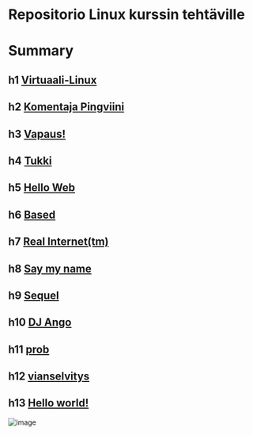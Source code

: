 # Repositorio Linux kurssin tehtäville

# Summary

## h1 [Virtuaali-Linux](https://github.com/divrrv/pingviini/blob/main/h1.md)

## h2 [Komentaja Pingviini](https://github.com/divrrv/pingviini/blob/main/h2.md)

## h3 [Vapaus!](https://github.com/divrrv/pingviini/blob/main/h3.md)

## h4 [Tukki](https://github.com/divrrv/pingviini/blob/main/h4.md)

## h5 [Hello Web](https://github.com/divrrv/pingviini/blob/main/h5.md)

## h6 [Based](https://github.com/divrrv/pingviini/blob/main/h6.md)

## h7 [Real Internet(tm)](https://github.com/divrrv/pingviini/blob/main/h7.md)

## h8 [Say my name](https://github.com/divrrv/pingviini/blob/main/h8.md)

## h9 [Sequel](https://github.com/divrrv/pingviini/blob/main/h9.md)

## h10 [DJ Ango](https://github.com/divrrv/pingviini/blob/main/h10.md)

## h11 [prob](https://github.com/divrrv/pingviini/blob/main/h11.md)

## h12 [vianselvitys](https://github.com/divrrv/pingviini/blob/main/h12.md)

## h13 [Hello world!](https://github.com/divrrv/pingviini/blob/main/h13.md)

![image](https://user-images.githubusercontent.com/112497215/215332551-20b55b58-1919-4b20-8b8f-ace8a7e38e11.png)
